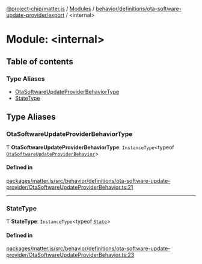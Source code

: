 [@project-chip/matter.js](../README.md) / [Modules](../modules.md) / [behavior/definitions/ota-software-update-provider/export](behavior_definitions_ota_software_update_provider_export.md) / \<internal\>

# Module: \<internal\>

## Table of contents

### Type Aliases

- [OtaSoftwareUpdateProviderBehaviorType](behavior_definitions_ota_software_update_provider_export._internal_.md#otasoftwareupdateproviderbehaviortype)
- [StateType](behavior_definitions_ota_software_update_provider_export._internal_.md#statetype)

## Type Aliases

### OtaSoftwareUpdateProviderBehaviorType

Ƭ **OtaSoftwareUpdateProviderBehaviorType**: `InstanceType`\<typeof [`OtaSoftwareUpdateProviderBehavior`](behavior_definitions_ota_software_update_provider_export.md#otasoftwareupdateproviderbehavior)\>

#### Defined in

[packages/matter.js/src/behavior/definitions/ota-software-update-provider/OtaSoftwareUpdateProviderBehavior.ts:21](https://github.com/project-chip/matter.js/blob/0c058ae17fdba4c0b89b8b13c309011d51782299/packages/matter.js/src/behavior/definitions/ota-software-update-provider/OtaSoftwareUpdateProviderBehavior.ts#L21)

___

### StateType

Ƭ **StateType**: `InstanceType`\<typeof [`State`](../classes/behavior_definitions_ota_software_update_provider_export.OtaSoftwareUpdateProviderServer.md#state-1)\>

#### Defined in

[packages/matter.js/src/behavior/definitions/ota-software-update-provider/OtaSoftwareUpdateProviderBehavior.ts:23](https://github.com/project-chip/matter.js/blob/0c058ae17fdba4c0b89b8b13c309011d51782299/packages/matter.js/src/behavior/definitions/ota-software-update-provider/OtaSoftwareUpdateProviderBehavior.ts#L23)
